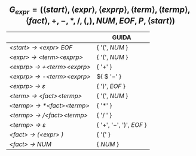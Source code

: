 $$
    G_{expr} = ({⟨start⟩, ⟨expr ⟩, ⟨exprp⟩, ⟨term⟩, ⟨termp⟩, ⟨fact⟩}, {+, -, *, /, (, ), NUM, EOF}, P, ⟨start⟩)
$$
---

| | GUIDA |
|---|---|
|*\<start> $\rightarrow$ \<expr> EOF*|$\{$ '(', *NUM* $\}$|
|*\<expr> $\rightarrow$ \<term>\<exprp>*|$\{$ '(', *NUM* $\}$|
|*\<exprp> $\rightarrow$ $+$\<term>\<exprp>*|$\{$ '$+$' $\}$|
|*\<exprp> $\rightarrow$ -\<term>\<exprp>*|$\{ $ '$-$' $\}$|
|*\<exprp> $\rightarrow$ $\varepsilon$*|$\{$ ')', *EOF* $\}$|
|*\<term> $\rightarrow$ \<fact>\<termp>*|$\{$ '(', *NUM* $\}$|
|*\<termp> $\rightarrow$ $*$\<fact>\<termp>*|$\{$ '$*$' $\}$|
|*\<termp> $\rightarrow$ $/$\<fact>\<termp>*|$\{$ '/ ' $\}$|
|*\<termp> $\rightarrow$ $\varepsilon$*|$\{$ '$+$', '$-$', ')', *EOF* $\}$|
|*\<fact> $\rightarrow$ $($\<expr> $)$*|$\{$ '(' $\}$|
|*\<fact> $\rightarrow$ NUM*|$\{$ *NUM* $\}$|
